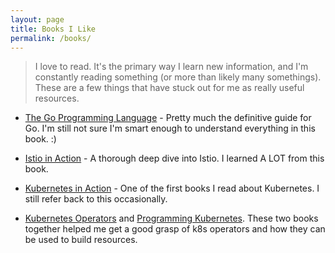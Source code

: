 ```yaml
---
layout: page
title: Books I Like
permalink: /books/
---
```


> I love to read. It's the primary way I learn new information, and I'm constantly reading something (or more than likely many somethings). These are a few things that have stuck out for me as really useful resources.


* [The Go Programming Language](https://www.gopl.io/) - Pretty much the definitive guide for Go. I'm still not sure I'm smart enough to understand everything in this book. :)

* [Istio in Action](https://www.manning.com/books/istio-in-action) - A thorough deep dive into Istio. I learned A LOT from this book.

* [Kubernetes in Action](https://www.manning.com/books/kubernetes-in-action) - One of the first books I read about Kubernetes. I still refer back to this occasionally.

* [Kubernetes Operators](https://www.redhat.com/rhdc/managed-files/cl-oreilly-kubernetes-operators-ebook-f21452-202001-en_2.pdf) and [Programming Kubernetes](https://www.oreilly.com/library/view/programming-kubernetes/9781492047094/). These two books together helped me get a good grasp of k8s operators and how they can be used to build resources.
